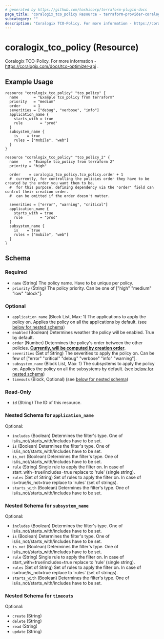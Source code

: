 ```yaml
---
# generated by https://github.com/hashicorp/terraform-plugin-docs
page_title: "coralogix_tco_policy Resource - terraform-provider-coralogix"
subcategory: ""
description: "Coralogix TCO-Policy. For more information - https://coralogix.com/docs/tco-optimizer-api ."
---
```


# coralogix_tco_policy (Resource)

Coralogix TCO-Policy. For more information - https://coralogix.com/docs/tco-optimizer-api .

## Example Usage

```hcl
resource "coralogix_tco_policy" "tco_policy" {
  name       = "Example tco_policy from terraform"
  priority   = "medium"
  order      = 1
  severities = ["debug", "verbose", "info"]
  application_name {
    starts_with = true
    rule        = "prod"
  }
  subsystem_name {
    is    = true
    rules = ["mobile", "web"]
  }
}

resource "coralogix_tco_policy" "tco_policy_2" {
  name     = "Example tco_policy from terraform 2"
  priority = "high"

  order    = coralogix_tco_policy.tco_policy.order + 1
  #  currently, for controlling the policies order they have to be created by the order you want them to be.
  #  for this purpose, defining dependency via the 'order' field can control their creation order.
  #  can be omitted if the order doesn't matter.

  severities = ["error", "warning", "critical"]
  application_name {
    starts_with = true
    rule        = "prod"
  }
  subsystem_name {
    is    = true
    rules = ["mobile", "web"]
  }
}
```

<!-- schema generated by tfplugindocs -->
## Schema

### Required

- `name` (String) The policy name. Have to be unique per policy.
- `priority` (String) The policy priority. Can be one of ["high" "medium" "low" "block"].

### Optional

- `application_name` (Block List, Max: 1) The applications to apply the policy on. Applies the policy on all the
  applications by default. (see [below for nested schema](#nestedblock--application_name))
- `enabled` (Boolean) Determines weather the policy will be enabled. True by default.
- `order` (Number) Determines the policy's order between the other policies. **[Currently, will be computed by creation order](../../known-issues.md#tco-policy---_order_-can-not-be-configured-via-terraform)**.
- `severities` (Set of String) The severities to apply the policy on. Can be few of ["error" "critical" "debug" "verbose" "info" "warning"].
- `subsystem_name` (Block List, Max: 1) The subsystems to apply the policy on. Applies the policy on all the subsystems by default. (see [below for nested schema](#nestedblock--subsystem_name))
- `timeouts` (Block, Optional) (see [below for nested schema](#nestedblock--timeouts))

### Read-Only

- `id` (String) The ID of this resource.

<a id="nestedblock--application_name"></a>
### Nested Schema for `application_name`

Optional:

- `includes` (Boolean) Determines the filter's type. One of is/is_not/starts_with/includes have to be set.
- `is` (Boolean) Determines the filter's type. One of is/is_not/starts_with/includes have to be set.
- `is_not` (Boolean) Determines the filter's type. One of is/is_not/starts_with/includes have to be set.
- `rule` (String) Single rule to apply the filter on. In case of start_with=true/includes=true replace to 'rule' (single
  string).
- `rules` (Set of String) Set of rules to apply the filter on. In case of is=true/is_not=true replace to 'rules' (set of
  strings).
- `starts_with` (Boolean) Determines the filter's type. One of is/is_not/starts_with/includes have to be set.


<a id="nestedblock--subsystem_name"></a>
### Nested Schema for `subsystem_name`

Optional:

- `includes` (Boolean) Determines the filter's type. One of is/is_not/starts_with/includes have to be set.
- `is` (Boolean) Determines the filter's type. One of is/is_not/starts_with/includes have to be set.
- `is_not` (Boolean) Determines the filter's type. One of is/is_not/starts_with/includes have to be set.
- `rule` (String) Single rule to apply the filter on. In case of start_with=true/includes=true replace to 'rule' (single
  string).
- `rules` (Set of String) Set of rules to apply the filter on. In case of is=true/is_not=true replace to 'rules' (set of
  strings).
- `starts_with` (Boolean) Determines the filter's type. One of is/is_not/starts_with/includes have to be set.


<a id="nestedblock--timeouts"></a>
### Nested Schema for `timeouts`

Optional:

- `create` (String)
- `delete` (String)
- `read` (String)
- `update` (String)


